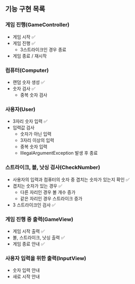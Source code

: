 ## 기능 구현 목록

### 게임 진행(GameController)
- 게임 시작 ✅
- 게임 진행 ✅
  - 3스트라이크인 경우 종료
- 게임 종료 / 재시작

### 컴퓨터(Computer)
- 랜덤 숫자 생성 ✅
- 숫자 검사 ✅
  - 중복 숫자 검사

### 사용자(User)
- 3자리 숫자 입력 ✅
- 입력값 검사
  - 숫자가 아닌 입력
  - 3자리 이상의 입력
  - 중복 숫자 입력
  - IllegalArgumentException 발생 후 종료

### 스트라이크, 볼, 낫싱 검사(CheckNumber)
- 사용자의 입력과 컴퓨터의 숫자 중 겹치는 숫자가 있는지 확인 ✅
- 겹치는 숫자가 있는 경우 ✅
  - 다른 자리인 경우 볼 개수 증가
  - 같은 자리인 경우 스트라이크 증가
- 3 스트라이크인 검사 ✅

### 게임 진행 중 출력(GameView)
- 게임 시작 출력 ✅
- 볼, 스트라이크, 낫싱 출력 ✅
- 게임 종료 안내 ✅

### 사용자 입력을 위한 출력(InputView)
- 숫자 입력 안내
- 새로 시작 안내
